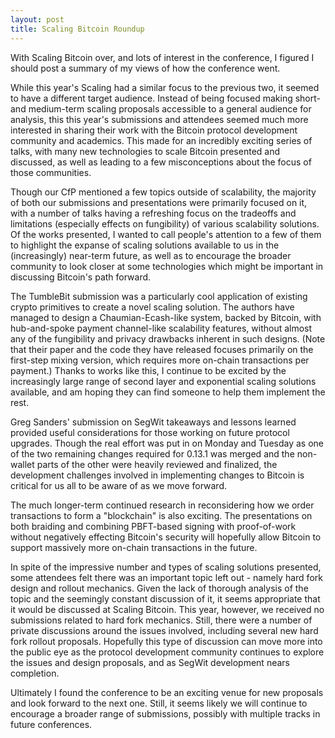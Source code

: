```yaml
---
layout: post
title: Scaling Bitcoin Roundup
---
```


With Scaling Bitcoin over, and lots of interest in the conference, I figured I should post a summary of my views of how the conference went.

While this year's Scaling had a similar focus to the previous two, it seemed to have a different target audience. Instead of being focused making short- and medium-term scaling proposals accessible to a general audience for analysis, this this year's submissions and attendees seemed much more interested in sharing their work with the Bitcoin protocol development community and academics. This made for an incredibly exciting series of talks, with many new technologies to scale Bitcoin presented and discussed, as well as leading to a few misconceptions about the focus of those communities.

Though our CfP mentioned a few topics outside of scalability, the majority of both our submissions and presentations were primarily focused on it, with a number of talks having a refreshing focus on the tradeoffs and limitations (especially effects on fungibility) of various scalability solutions. Of the works presented, I wanted to call people's attention to a few of them to highlight the expanse of scaling solutions available to us in the (increasingly) near-term future, as well as to encourage the broader community to look closer at some technologies which might be important in discussing Bitcoin's path forward.

The TumbleBit submission was a particularly cool application of existing crypto primitives to create a novel scaling solution. The authors have managed to design a Chaumian-Ecash-like system, backed by Bitcoin, with hub-and-spoke payment channel-like scalability features, without almost any of the fungibility and privacy drawbacks inherent in such designs. (Note that their paper and the code they have released focuses primarily on the first-step mixing version, which requires more on-chain transactions per payment.) Thanks to works like this, I continue to be excited by the increasingly large range of second layer and exponential scaling solutions available, and am hoping they can find someone to help them implement the rest.

Greg Sanders' submission on SegWit takeaways and lessons learned provided useful considerations for those working on future protocol upgrades. Though the real effort was put in on Monday and Tuesday as one of the two remaining changes required for 0.13.1 was merged and the non-wallet parts of the other were heavily reviewed and finalized, the development challenges involved in implementing changes to Bitcoin is critical for us all to be aware of as we move forward.

The much longer-term continued research in reconsidering how we order transactions to form a "blockchain" is also exciting. The presentations on both braiding and combining PBFT-based signing with proof-of-work without negatively effecting Bitcoin's security will hopefully allow Bitcoin to support massively more on-chain transactions in the future.

In spite of the impressive number and types of scaling solutions presented, some attendees felt there was an important topic left out - namely hard fork design and rollout mechanics. Given the lack of thorough analysis of the topic and the seemingly constant discussion of it, it seems appropriate that it would be discussed at Scaling Bitcoin. This year, however, we received no submissions related to hard fork mechanics. Still, there were a number of private discussions around the issues involved, including several new hard fork rollout proposals. Hopefully this type of discussion can move more into the public eye as the protocol development community continues to explore the issues and design proposals, and as SegWit development nears completion.

Ultimately I found the conference to be an exciting venue for new proposals and look forward to the next one. Still, it seems likely we will continue to encourage a broader range of submissions, possibly with multiple tracks in future conferences.
